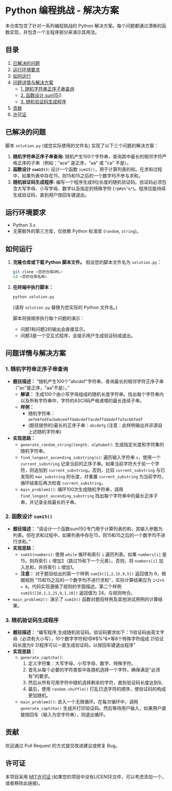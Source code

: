 # Python 编程挑战 - 解决方案

本仓库包含了针对一系列编程挑战的 Python 解决方案。每个问题都通过清晰的函数实现，并包含一个主程序部分来演示其用法。

## 目录

1.  [已解决的问题](#已解决的问题)
2.  [运行环境要求](#运行环境要求)
3.  [如何运行](#如何运行)
4.  [问题详情与解决方案](#问题详情与解决方案)
    *   [1. 随机字符串正序子串查询](#1-随机字符串正序子串查询)
    *   [2. 函数设计 sum15()](#2-函数设计-sum15)
    *   [3. 随机验证码生成程序](#3-随机验证码生成程序)
5.  [贡献](#贡献)
6.  [许可证](#许可证)

## 已解决的问题

脚本 `solution.py` (或您实际使用的文件名) 实现了以下三个问题的解决方案：

1.  **随机字符串正序子串查询:** 随机产生100个字符串，查询其中最长的相邻字符严格正序的子串（例如："ace" 是正序，"aa" 或 "ca" 不是）。
2.  **函数设计 `sum15()`:** 设计一个函数 `sum15()`，用于计算列表的和。在求和过程中，如果列表中存在15，则15和15之后的一个数字均不参与求和。
3.  **随机验证码生成程序:** 编写一个程序生成9位长度的随机验证码。验证码必须包含大写字母、小写字母、数字以及指定的特殊字符 (`!@#$%^&*`)。程序应能持续生成验证码，直到用户按回车键退出。

## 运行环境要求

*   Python 3.x
*   无需额外的第三方库，仅依赖 Python 标准库 (`random`, `string`)。

## 如何运行

1.  **克隆仓库或下载 Python 脚本文件。**
    假设您的脚本文件名为 `solution.py`：
    ```bash
    git clone <您的仓库URL>
    cd <您的仓库名称>
    ```

2.  **在终端中执行脚本：**
    ```bash
    python solution.py
    ```
    (请将 `solution.py` 替换为您实际的 Python 文件名。)

    脚本将按顺序执行每个问题的演示：
    *   问题1和问题2的输出会直接显示。
    *   问题3是一个交互式程序，会提示用户生成验证码或退出。

## 问题详情与解决方案

### 1. 随机字符串正序子串查询

*   **题目描述：** “随机产生100个"abcdef"字符串，查询最长的相邻字符正序子串（"ac"是正序，"aa"不是）。”
    *   **解读：** 生成100个由小写字母组成的随机长度字符串。找出每个字符串内以及所有字符串中，字符的ASCII码严格递增的最长连续子串。
    *   **样例：**
        *   随机字符串：`aefebfedfacbabceeffdabcdeffacdeffdabdeffafacbbfedf`
        *   (题目提供的)最长的正序子串：`abcdefg` (注意：此样例输出并非源自上述随机字符串)
*   **实现思路：**
    *   `generate_random_string(length, alphabet)`: 生成指定长度和字符集的随机字符串。
    *   `find_longest_ascending_substring(s)`: 遍历输入字符串 `s`，使用一个 `current_substring` 记录当前的正序子串。如果当前字符大于前一个字符，则追加到 `current_substring`。否则，比较 `current_substring` 与已发现的 `max_substring` 的长度，并重置 `current_substring` 为当前字符。循环结束后再次检查 `current_substring`。
    *   `main_problem1()`: 循环100次生成随机字符串，调用 `find_longest_ascending_substring` 找出每个字符串中的最长正序子串，并记录全局最长的子串。

### 2. 函数设计 `sum15()`

*   **题目描述：** “请设计一个函数sum15()专门用于计算列表的和，其输入参数为列表。但在求和过程中，如果列表中存在15，则15和15之后的一个数字均不进行求和。”
*   **实现思路：**
    *   `sum15(numbers)`: 使用 `while` 循环和索引 `i` 遍历列表。如果 `numbers[i]` 是15，则将索引 `i` 增加2（跳过15和下一个元素）。否则，将 `numbers[i]` 加入总和，并将索引 `i` 增加1。
    *   **注意：** 对于题目给出的第一个样例 `sum15([1,2,15,9,5])` 返回值为 6，根据规则 "15和15之后的一个数字均不进行求和"，实际计算结果应为 `1+2+5 = 8`。代码实现遵循了规则的字面描述。第二个样例 `sum15([10,1,2,15,9,1,10])` 返回值为 24，与规则吻合。
*   `main_problem2()`: 演示了 `sum15()` 函数对题目样例及其他测试用例的计算结果。

### 3. 随机验证码生成程序

*   **题目描述：** “编写程序,生成随机验证码。验证码要求如下：1)验证码由英文字母（必须有大小写），10个数字字符和!@#$%^&*等8个特殊字符组成 2)验证码长度为9 3)程序可以一直生成验证码，以按回车键退出程序”
*   **实现思路：**
    *   `generate_captcha()`:
        1.  定义字符集：大写字母、小写字母、数字、特殊字符。
        2.  首先从每个必要的字符类型中各随机选择一个字符，确保满足“必须有”的要求。
        3.  然后从所有可用字符中随机选择剩余的字符，直到验证码长度达到9。
        4.  最后，使用 `random.shuffle()` 打乱已选字符的顺序，使验证码的构成更加随机。
    *   `main_problem3()`: 进入一个无限循环。在每次循环中，调用 `generate_captcha()` 生成并打印验证码。然后等待用户输入，如果用户直接按回车（输入为空字符串），则退出循环。

## 贡献

欢迎通过 Pull Request 的方式提交改进建议或修复 Bug。

## 许可证

本项目采用 [MIT许可证](LICENSE) (如果您的项目中没有LICENSE文件，可以考虑添加一个，或者移除此链接)。
